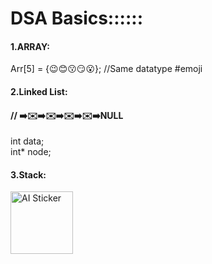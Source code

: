 <h1>DSA Basics::::::</h1>
<h4>1.ARRAY:</h4>
        Arr[5] = {😉😊😗😏😮};    //Same datatype #emoji
<h4>2.Linked List:</h4>
               <h4>// ➡️✉️➡️✉️➡️✉️➡️✉️➡️NULL</h4>
    int data;<br>
    int* node;<br>
<h4>3.Stack:</h4>
<img src="https://image.remaker.ai/datarm7/ai-sticker/output/2025-01-27/4ecbe7f9-904f-4b53-8e83-ba6128c2a4ae.png" alt="AI Sticker" width="100">

